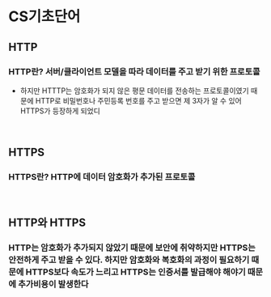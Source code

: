# CS기초단어

## HTTP
### HTTP란? 서버/클라이언트 모델을 따라 데이터를 주고 받기 위한 프로토콜
* 하지만 HTTTP는 암호화가 되지 않은 평문 데이터를 전송하는 프로토콜이였기 때문에 HTTP로 비밀번호나 주민등록 번호를 주고 받으면 제 3자가 알 수 있어 HTTPS가 등장하게 되었디
<br>

## HTTPS
### HTTPS란? HTTP에 데이터 암호화가 추가된 프로토콜
<br>

## HTTP와 HTTPS
### HTTP는 암호화가 추가되지 않았기 때문에 보안에 취약하지만 HTTPS는 안전하게 주고 받을 수 있다. 하지만 암호화와 복호화의 과정이 필요하기 때문에 HTTPS보다 속도가 느리고 HTTPS는 인증서를 발급해야 해야기 때문에 추가비용이 발생한다
